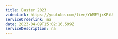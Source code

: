```yaml
---
title: Easter 2023
videoLink: https://youtube.com/live/YbMEYjxKFiU
serviceOrderlink: na
date: 2023-04-09T15:02:16.599Z
serviceDescription: n﻿a
---
```

